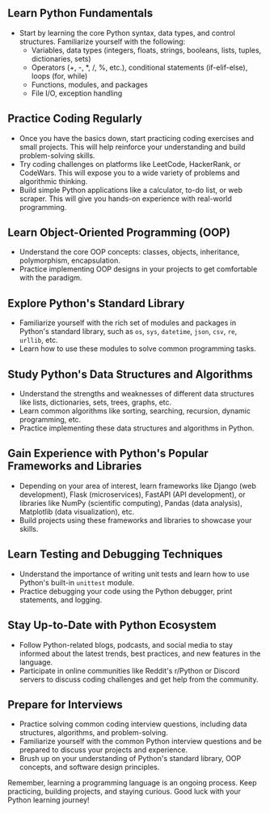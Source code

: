 ## Learn Python Fundamentals
* Start by learning the core Python syntax, data types, and control structures. Familiarize yourself with the following:
  - Variables, data types (integers, floats, strings, booleans, lists, tuples, dictionaries, sets)
  - Operators (+, -, *, /, %, etc.), conditional statements (if-elif-else), loops (for, while)
  - Functions, modules, and packages
  - File I/O, exception handling

## Practice Coding Regularly
* Once you have the basics down, start practicing coding exercises and small projects. This will help reinforce your understanding and build problem-solving skills.
* Try coding challenges on platforms like LeetCode, HackerRank, or CodeWars. This will expose you to a wide variety of problems and algorithmic thinking.
* Build simple Python applications like a calculator, to-do list, or web scraper. This will give you hands-on experience with real-world programming.

## Learn Object-Oriented Programming (OOP)
* Understand the core OOP concepts: classes, objects, inheritance, polymorphism, encapsulation.
* Practice implementing OOP designs in your projects to get comfortable with the paradigm.

## Explore Python's Standard Library
* Familiarize yourself with the rich set of modules and packages in Python's standard library, such as `os`, `sys`, `datetime`, `json`, `csv`, `re`, `urllib`, etc.
* Learn how to use these modules to solve common programming tasks.

## Study Python's Data Structures and Algorithms
* Understand the strengths and weaknesses of different data structures like lists, dictionaries, sets, trees, graphs, etc.
* Learn common algorithms like sorting, searching, recursion, dynamic programming, etc.
* Practice implementing these data structures and algorithms in Python.

## Gain Experience with Python's Popular Frameworks and Libraries
* Depending on your area of interest, learn frameworks like Django (web development), Flask (microservices), FastAPI (API development), or libraries like NumPy (scientific computing), Pandas (data analysis), Matplotlib (data visualization), etc.
* Build projects using these frameworks and libraries to showcase your skills.

## Learn Testing and Debugging Techniques
* Understand the importance of writing unit tests and learn how to use Python's built-in `unittest` module.
* Practice debugging your code using the Python debugger, print statements, and logging.

## Stay Up-to-Date with Python Ecosystem
* Follow Python-related blogs, podcasts, and social media to stay informed about the latest trends, best practices, and new features in the language.
* Participate in online communities like Reddit's r/Python or Discord servers to discuss coding challenges and get help from the community.

## Prepare for Interviews
* Practice solving common coding interview questions, including data structures, algorithms, and problem-solving.
* Familiarize yourself with the common Python interview questions and be prepared to discuss your projects and experience.
* Brush up on your understanding of Python's standard library, OOP concepts, and software design principles.

Remember, learning a programming language is an ongoing process. Keep practicing, building projects, and staying curious. Good luck with your Python learning journey!

